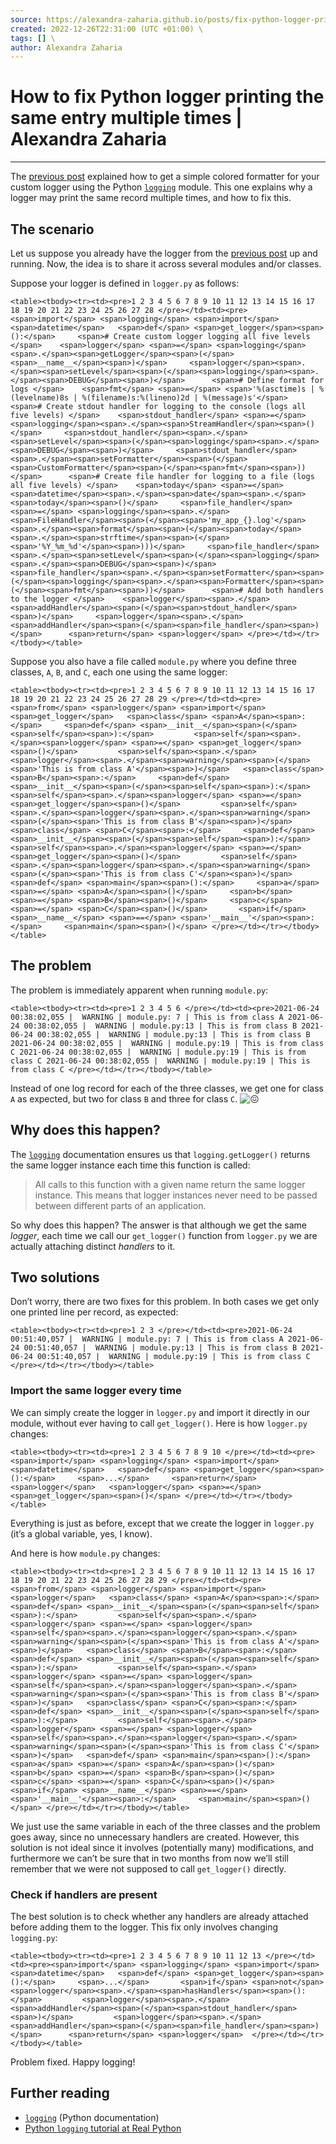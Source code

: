 ```yaml
---
source: https://alexandra-zaharia.github.io/posts/fix-python-logger-printing-same-entry-multiple-times/ \
created: 2022-12-26T22:31:00 (UTC +01:00) \
tags: [] \
author: Alexandra Zaharia
---
```

# How to fix Python logger printing the same entry multiple times | Alexandra Zaharia
---
The [previous post](https://alexandra-zaharia.github.io/posts/make-your-own-custom-color-formatter-with-python-logging/) explained how to get a simple colored formatter for your custom logger using the Python [`logging`](https://docs.python.org/3/library/logging.html) module. This one explains why a logger may print the same record multiple times, and how to fix this.

## The scenario

Let us suppose you already have the logger from the [previous post](https://alexandra-zaharia.github.io/posts/make-your-own-custom-color-formatter-with-python-logging/) up and running. Now, the idea is to share it across several modules and/or classes.

Suppose your logger is defined in `logger.py` as follows:

`<table><tbody><tr><td><pre>1 2 3 4 5 6 7 8 9 10 11 12 13 14 15 16 17 18 19 20 21 22 23 24 25 26 27 28 </pre></td><td><pre><span>import</span> <span>logging</span> <span>import</span> <span>datetime</span>   <span>def</span> <span>get_logger</span><span>():</span>     <span># Create custom logger logging all five levels  </span>    <span>logger</span> <span>=</span> <span>logging</span><span>.</span><span>getLogger</span><span>(</span><span>__name__</span><span>)</span>     <span>logger</span><span>.</span><span>setLevel</span><span>(</span><span>logging</span><span>.</span><span>DEBUG</span><span>)</span>      <span># Define format for logs </span>    <span>fmt</span> <span>=</span> <span>'%(asctime)s | %(levelname)8s | %(filename)s:%(lineno)2d | %(message)s'</span>      <span># Create stdout handler for logging to the console (logs all five levels) </span>    <span>stdout_handler</span> <span>=</span> <span>logging</span><span>.</span><span>StreamHandler</span><span>()</span>     <span>stdout_handler</span><span>.</span><span>setLevel</span><span>(</span><span>logging</span><span>.</span><span>DEBUG</span><span>)</span>     <span>stdout_handler</span><span>.</span><span>setFormatter</span><span>(</span><span>CustomFormatter</span><span>(</span><span>fmt</span><span>))</span>      <span># Create file handler for logging to a file (logs all five levels) </span>    <span>today</span> <span>=</span> <span>datetime</span><span>.</span><span>date</span><span>.</span><span>today</span><span>()</span>     <span>file_handler</span> <span>=</span> <span>logging</span><span>.</span><span>FileHandler</span><span>(</span><span>'my_app_{}.log'</span><span>.</span><span>format</span><span>(</span><span>today</span><span>.</span><span>strftime</span><span>(</span><span>'%Y_%m_%d'</span><span>)))</span>     <span>file_handler</span><span>.</span><span>setLevel</span><span>(</span><span>logging</span><span>.</span><span>DEBUG</span><span>)</span>     <span>file_handler</span><span>.</span><span>setFormatter</span><span>(</span><span>logging</span><span>.</span><span>Formatter</span><span>(</span><span>fmt</span><span>))</span>      <span># Add both handlers to the logger </span>    <span>logger</span><span>.</span><span>addHandler</span><span>(</span><span>stdout_handler</span><span>)</span>     <span>logger</span><span>.</span><span>addHandler</span><span>(</span><span>file_handler</span><span>)</span>      <span>return</span> <span>logger</span> </pre></td></tr></tbody></table>`

Suppose you also have a file called `module.py` where you define three classes, `A`, `B`, and `C`, each one using the same logger:

`<table><tbody><tr><td><pre>1 2 3 4 5 6 7 8 9 10 11 12 13 14 15 16 17 18 19 20 21 22 23 24 25 26 27 28 29 </pre></td><td><pre><span>from</span> <span>logger</span> <span>import</span> <span>get_logger</span>   <span>class</span> <span>A</span><span>:</span>     <span>def</span> <span>__init__</span><span>(</span><span>self</span><span>):</span>         <span>self</span><span>.</span><span>logger</span> <span>=</span> <span>get_logger</span><span>()</span>         <span>self</span><span>.</span><span>logger</span><span>.</span><span>warning</span><span>(</span><span>'This is from class A'</span><span>)</span>   <span>class</span> <span>B</span><span>:</span>     <span>def</span> <span>__init__</span><span>(</span><span>self</span><span>):</span>         <span>self</span><span>.</span><span>logger</span> <span>=</span> <span>get_logger</span><span>()</span>         <span>self</span><span>.</span><span>logger</span><span>.</span><span>warning</span><span>(</span><span>'This is from class B'</span><span>)</span>   <span>class</span> <span>C</span><span>:</span>     <span>def</span> <span>__init__</span><span>(</span><span>self</span><span>):</span>         <span>self</span><span>.</span><span>logger</span> <span>=</span> <span>get_logger</span><span>()</span>         <span>self</span><span>.</span><span>logger</span><span>.</span><span>warning</span><span>(</span><span>'This is from class C'</span><span>)</span>   <span>def</span> <span>main</span><span>():</span>     <span>a</span> <span>=</span> <span>A</span><span>()</span>     <span>b</span> <span>=</span> <span>B</span><span>()</span>     <span>c</span> <span>=</span> <span>C</span><span>()</span>       <span>if</span> <span>__name__</span> <span>==</span> <span>'__main__'</span><span>:</span>     <span>main</span><span>()</span> </pre></td></tr></tbody></table>`

## The problem

The problem is immediately apparent when running `module.py`:

`<table><tbody><tr><td><pre>1 2 3 4 5 6 </pre></td><td><pre>2021-06-24 00:38:02,055 |  WARNING | module.py: 7 | This is from class A 2021-06-24 00:38:02,055 |  WARNING | module.py:13 | This is from class B 2021-06-24 00:38:02,055 |  WARNING | module.py:13 | This is from class B 2021-06-24 00:38:02,055 |  WARNING | module.py:19 | This is from class C 2021-06-24 00:38:02,055 |  WARNING | module.py:19 | This is from class C 2021-06-24 00:38:02,055 |  WARNING | module.py:19 | This is from class C </pre></td></tr></tbody></table>`

Instead of one log record for each of the three classes, we get one for class `A` as expected, but two for class `B` and three for class `C`. ![:confounded:](https://github.githubassets.com/images/icons/emoji/unicode/1f616.png ":confounded:")

## Why does this happen?

The [`logging`](https://docs.python.org/3/library/logging.html) documentation ensures us that `logging.getLogger()` returns the same logger instance each time this function is called:

> All calls to this function with a given name return the same logger instance. This means that logger instances never need to be passed between different parts of an application.

So why does this happen? The answer is that although we get the same _logger_, each time we call our `get_logger()` function from `logger.py` we are actually attaching distinct _handlers_ to it.

## Two solutions

Don’t worry, there are two fixes for this problem. In both cases we get only one printed line per record, as expected:

`<table><tbody><tr><td><pre>1 2 3 </pre></td><td><pre>2021-06-24 00:51:40,057 |  WARNING | module.py: 7 | This is from class A 2021-06-24 00:51:40,057 |  WARNING | module.py:13 | This is from class B 2021-06-24 00:51:40,057 |  WARNING | module.py:19 | This is from class C </pre></td></tr></tbody></table>`

### Import the same logger every time

We can simply create the logger in `logger.py` and import it directly in our module, without ever having to call `get_logger()`. Here is how `logger.py` changes:

`<table><tbody><tr><td><pre>1 2 3 4 5 6 7 8 9 10 </pre></td><td><pre><span>import</span> <span>logging</span> <span>import</span> <span>datetime</span>   <span>def</span> <span>get_logger</span><span>():</span>     <span>...</span>     <span>return</span> <span>logger</span>   <span>logger</span> <span>=</span> <span>get_logger</span><span>()</span> </pre></td></tr></tbody></table>`

Everything is just as before, except that we create the logger in `logger.py` (it’s a global variable, yes, I know).

And here is how `module.py` changes:

`<table><tbody><tr><td><pre>1 2 3 4 5 6 7 8 9 10 11 12 13 14 15 16 17 18 19 20 21 22 23 24 25 26 27 28 29 </pre></td><td><pre><span>from</span> <span>logger</span> <span>import</span> <span>logger</span>   <span>class</span> <span>A</span><span>:</span>     <span>def</span> <span>__init__</span><span>(</span><span>self</span><span>):</span>         <span>self</span><span>.</span><span>logger</span> <span>=</span> <span>logger</span>         <span>self</span><span>.</span><span>logger</span><span>.</span><span>warning</span><span>(</span><span>'This is from class A'</span><span>)</span>   <span>class</span> <span>B</span><span>:</span>     <span>def</span> <span>__init__</span><span>(</span><span>self</span><span>):</span>         <span>self</span><span>.</span><span>logger</span> <span>=</span> <span>logger</span>         <span>self</span><span>.</span><span>logger</span><span>.</span><span>warning</span><span>(</span><span>'This is from class B'</span><span>)</span>   <span>class</span> <span>C</span><span>:</span>     <span>def</span> <span>__init__</span><span>(</span><span>self</span><span>):</span>         <span>self</span><span>.</span><span>logger</span> <span>=</span> <span>logger</span>         <span>self</span><span>.</span><span>logger</span><span>.</span><span>warning</span><span>(</span><span>'This is from class C'</span><span>)</span>   <span>def</span> <span>main</span><span>():</span>     <span>a</span> <span>=</span> <span>A</span><span>()</span>     <span>b</span> <span>=</span> <span>B</span><span>()</span>     <span>c</span> <span>=</span> <span>C</span><span>()</span>   <span>if</span> <span>__name__</span> <span>==</span> <span>'__main__'</span><span>:</span>     <span>main</span><span>()</span> </pre></td></tr></tbody></table>`

We just use the same variable in each of the three classes and the problem goes away, since no unnecessary handlers are created. However, this solution is not ideal since it involves (potentially many) modifications, and furthermore we can’t be sure that in two months from now we’ll still remember that we were not supposed to call `get_logger()` directly.

### Check if handlers are present

The best solution is to check whether any handlers are already attached before adding them to the logger. This fix only involves changing `logging.py`:

`<table><tbody><tr><td><pre>1 2 3 4 5 6 7 8 9 10 11 12 13 </pre></td><td><pre><span>import</span> <span>logging</span> <span>import</span> <span>datetime</span>   <span>def</span> <span>get_logger</span><span>():</span>     <span>...</span>       <span>if</span> <span>not</span> <span>logger</span><span>.</span><span>hasHandlers</span><span>():</span>         <span>logger</span><span>.</span><span>addHandler</span><span>(</span><span>stdout_handler</span><span>)</span>         <span>logger</span><span>.</span><span>addHandler</span><span>(</span><span>file_handler</span><span>)</span>      <span>return</span> <span>logger</span>  </pre></td></tr></tbody></table>`

Problem fixed. Happy logging!

## Further reading

-   [`logging`](https://docs.python.org/3/library/logging.html) (Python documentation)
-   [Python `logging` tutorial at Real Python](https://realpython.com/python-logging/)
